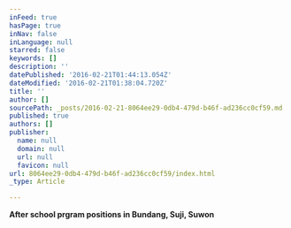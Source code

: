 ```yaml
---
inFeed: true
hasPage: true
inNav: false
inLanguage: null
starred: false
keywords: []
description: ''
datePublished: '2016-02-21T01:44:13.054Z'
dateModified: '2016-02-21T01:38:04.720Z'
title: ''
author: []
sourcePath: _posts/2016-02-21-8064ee29-0db4-479d-b46f-ad236cc0cf59.md
published: true
authors: []
publisher:
  name: null
  domain: null
  url: null
  favicon: null
url: 8064ee29-0db4-479d-b46f-ad236cc0cf59/index.html
_type: Article

---
```

**After school prgram positions in Bundang, Suji, Suwon**